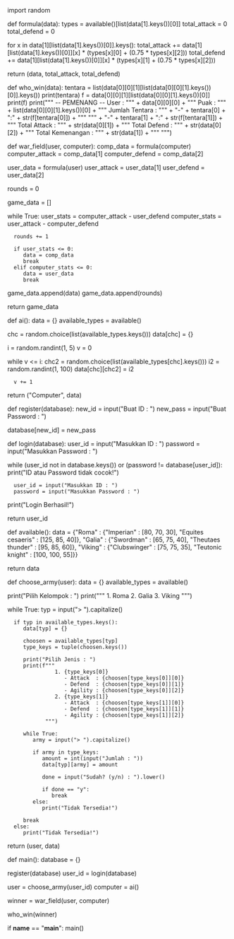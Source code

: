 import random

def formula(data):
   types = available()[list(data[1].keys())[0]]
   total_attack = 0
   total_defend = 0
   
   for x in data[1][list(data[1].keys())[0]].keys():
      total_attack += data[1][list(data[1].keys())[0]][x] * (types[x][0] + (0.75 * types[x][2]))
      total_defend += data[1][list(data[1].keys())[0]][x] * (types[x][1] + (0.75 * types[x][2]))

   return (data, total_attack, total_defend)

def who_win(data):
   tentara = list(data[0][0][1][list(data[0][0][1].keys())[0]].keys())
   print(tentara)
   f = data[0][0][1][list(data[0][0][1].keys())[0]]
   print(f)
   print("""
                        -- PEMENANG --
          User             : """ + data[0][0][0] + """
          Puak             : """ + list(data[0][0][1].keys())[0] + """
          Jumlah Tentara   : """ + "-" + tentara[0] + ":" + str(f[tentara[0]]) + """
                             """ + "-" + tentara[1] + ":" + str(f[tentara[1]]) + """
          Total Attack     : """ + str(data[0][1]) + """
          Total Defend     : """ + str(data[0][2]) + """
          Total Kemenangan : """ + str(data[1]) + """
          """)

def war_field(user, computer):
   comp_data = formula(computer)
   computer_attack = comp_data[1]
   computer_defend = comp_data[2]

   user_data = formula(user)
   user_attack = user_data[1]
   user_defend = user_data[2]

   rounds = 0

   game_data = []
   
   while True:
      user_stats = computer_attack - user_defend
      computer_stats = user_attack - computer_defend

      rounds += 1
         
      if user_stats <= 0:
         data = comp_data
         break
      elif computer_stats <= 0:
         data = user_data
         break

   game_data.append(data)
   game_data.append(rounds)

   return game_data

def ai():
   data = {}
   available_types = available()

   chc = random.choice(list(available_types.keys()))
   data[chc] = {}
   
   i = random.randint(1, 5)
   v = 0

   while v <= i:
      chc2 = random.choice(list(available_types[chc].keys()))
      i2 = random.randint(1, 100)
      data[chc][chc2] = i2

      v += 1

   return ("Computer", data)

def register(database):
   new_id = input("Buat ID : ")
   new_pass = input("Buat Password : ")

   database[new_id] = new_pass
   
def login(database):
   user_id = input("Masukkan ID : ")
   password = input("Masukkan Password : ")

   while (user_id not in database.keys()) or (password != database[user_id]):
      print("ID atau Password tidak cocok!")
      
      user_id = input("Masukkan ID : ")
      password = input("Masukkan Password : ")

   print("Login Berhasil!")

   return user_id

def available():
   data = {"Roma"   : {"Imperian"    : [80, 70, 30], "Equites cesaeris" : [125, 85, 40]},
           "Galia"  : {"Swordman"    : [65, 75, 40], "Theutaes thunder" : [95, 85, 60]},
           "Viking" : {"Clubswinger" : [75, 75, 35], "Teutonic knight"  : [100, 100, 55]}}

   return data

def choose_army(user):
   data = {}
   available_types = available()
   
   print("Pilih Kelompok : ")
   print("""
             1. Roma
             2. Galia
             3. Viking
         """)

   while True:
      typ = input("> ").capitalize()

      if typ in available_types.keys():
         data[typ] = {}
         
         choosen = available_types[typ]
         type_keys = tuple(choosen.keys())
        
         print("Pilih Jenis : ")
         print(f"""
                   1. {type_keys[0]}
                      - Attack  : {choosen[type_keys[0]][0]}
                      - Defend  : {choosen[type_keys[0]][1]}
                      - Agility : {choosen[type_keys[0]][2]}
                   2. {type_keys[1]}
                      - Attack  : {choosen[type_keys[1]][0]}
                      - Defend  : {choosen[type_keys[1]][1]}
                      - Agility : {choosen[type_keys[1]][2]}
                """)

         while True:
            army = input("> ").capitalize()
            
            if army in type_keys:
               amount = int(input("Jumlah : "))
               data[typ][army] = amount
               
               done = input("Sudah? (y/n) : ").lower()

               if done == "y":
                  break
            else:
               print("Tidak Tersedia!")
               
         break
      else:
         print("Tidak Tersedia!")

   return (user, data)

def main():
   database = {}

   register(database)
   user_id = login(database)

   user = choose_army(user_id)
   computer = ai()
   
   winner = war_field(user, computer)

   who_win(winner)
   

if __name__ == "__main__":
   main()